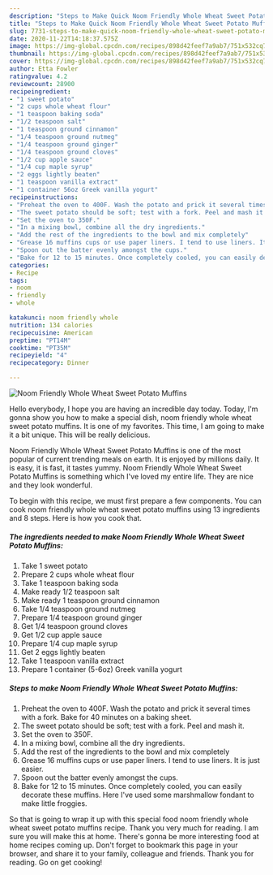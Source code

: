 ```yaml
---
description: "Steps to Make Quick Noom Friendly Whole Wheat Sweet Potato Muffins"
title: "Steps to Make Quick Noom Friendly Whole Wheat Sweet Potato Muffins"
slug: 7731-steps-to-make-quick-noom-friendly-whole-wheat-sweet-potato-muffins
date: 2020-11-22T14:18:37.575Z
image: https://img-global.cpcdn.com/recipes/898d42feef7a9ab7/751x532cq70/noom-friendly-whole-wheat-sweet-potato-muffins-recipe-main-photo.jpg
thumbnail: https://img-global.cpcdn.com/recipes/898d42feef7a9ab7/751x532cq70/noom-friendly-whole-wheat-sweet-potato-muffins-recipe-main-photo.jpg
cover: https://img-global.cpcdn.com/recipes/898d42feef7a9ab7/751x532cq70/noom-friendly-whole-wheat-sweet-potato-muffins-recipe-main-photo.jpg
author: Etta Fowler
ratingvalue: 4.2
reviewcount: 28900
recipeingredient:
- "1 sweet potato"
- "2 cups whole wheat flour"
- "1 teaspoon baking soda"
- "1/2 teaspoon salt"
- "1 teaspoon ground cinnamon"
- "1/4 teaspoon ground nutmeg"
- "1/4 teaspoon ground ginger"
- "1/4 teaspoon ground cloves"
- "1/2 cup apple sauce"
- "1/4 cup maple syrup"
- "2 eggs lightly beaten"
- "1 teaspoon vanilla extract"
- "1 container 56oz Greek vanilla yogurt"
recipeinstructions:
- "Preheat the oven to 400F. Wash the potato and prick it several times with a fork. Bake for 40 minutes on a baking sheet."
- "The sweet potato should be soft; test with a fork. Peel and mash it."
- "Set the oven to 350F."
- "In a mixing bowl, combine all the dry ingredients."
- "Add the rest of the ingredients to the bowl and mix completely"
- "Grease 16 muffins cups or use paper liners. I tend to use liners. It is just easier."
- "Spoon out the batter evenly amongst the cups."
- "Bake for 12 to 15 minutes. Once completely cooled, you can easily decorate these muffins. Here I&#39;ve used some marshmallow fondant to make little froggies."
categories:
- Recipe
tags:
- noom
- friendly
- whole

katakunci: noom friendly whole 
nutrition: 134 calories
recipecuisine: American
preptime: "PT14M"
cooktime: "PT35M"
recipeyield: "4"
recipecategory: Dinner

---
```



![Noom Friendly Whole Wheat Sweet Potato Muffins](https://img-global.cpcdn.com/recipes/898d42feef7a9ab7/751x532cq70/noom-friendly-whole-wheat-sweet-potato-muffins-recipe-main-photo.jpg)

Hello everybody, I hope you are having an incredible day today. Today, I'm gonna show you how to make a special dish, noom friendly whole wheat sweet potato muffins. It is one of my favorites. This time, I am going to make it a bit unique. This will be really delicious.

Noom Friendly Whole Wheat Sweet Potato Muffins is one of the most popular of current trending meals on earth. It is enjoyed by millions daily. It is easy, it is fast, it tastes yummy. Noom Friendly Whole Wheat Sweet Potato Muffins is something which I've loved my entire life. They are nice and they look wonderful.




To begin with this recipe, we must first prepare a few components. You can cook noom friendly whole wheat sweet potato muffins using 13 ingredients and 8 steps. Here is how you cook that.

<!--inarticleads1-->

##### The ingredients needed to make Noom Friendly Whole Wheat Sweet Potato Muffins:

1. Take 1 sweet potato
1. Prepare 2 cups whole wheat flour
1. Take 1 teaspoon baking soda
1. Make ready 1/2 teaspoon salt
1. Make ready 1 teaspoon ground cinnamon
1. Take 1/4 teaspoon ground nutmeg
1. Prepare 1/4 teaspoon ground ginger
1. Get 1/4 teaspoon ground cloves
1. Get 1/2 cup apple sauce
1. Prepare 1/4 cup maple syrup
1. Get 2 eggs lightly beaten
1. Take 1 teaspoon vanilla extract
1. Prepare 1 container (5-6oz) Greek vanilla yogurt




<!--inarticleads2-->

##### Steps to make Noom Friendly Whole Wheat Sweet Potato Muffins:

1. Preheat the oven to 400F. Wash the potato and prick it several times with a fork. Bake for 40 minutes on a baking sheet.
1. The sweet potato should be soft; test with a fork. Peel and mash it.
1. Set the oven to 350F.
1. In a mixing bowl, combine all the dry ingredients.
1. Add the rest of the ingredients to the bowl and mix completely
1. Grease 16 muffins cups or use paper liners. I tend to use liners. It is just easier.
1. Spoon out the batter evenly amongst the cups.
1. Bake for 12 to 15 minutes. Once completely cooled, you can easily decorate these muffins. Here I&#39;ve used some marshmallow fondant to make little froggies.




So that is going to wrap it up with this special food noom friendly whole wheat sweet potato muffins recipe. Thank you very much for reading. I am sure you will make this at home. There's gonna be more interesting food at home recipes coming up. Don't forget to bookmark this page in your browser, and share it to your family, colleague and friends. Thank you for reading. Go on get cooking!
